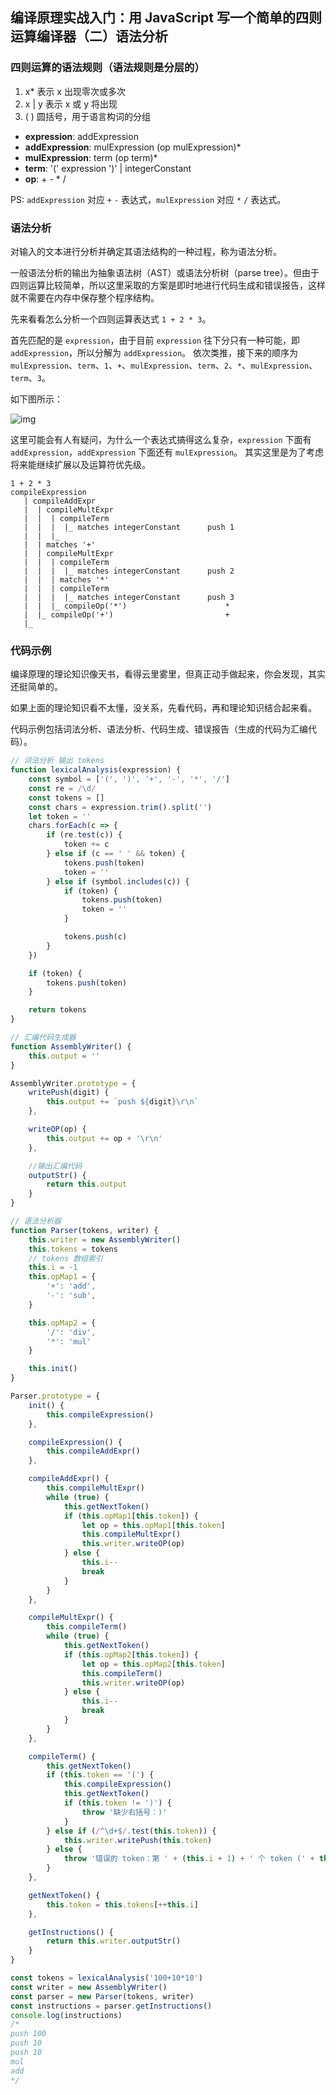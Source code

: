 ## 编译原理实战入门：用 JavaScript 写一个简单的四则运算编译器（二）语法分析
### 四则运算的语法规则（语法规则是分层的）
1. x* 表示 x 出现零次或多次
2. x | y 表示 x 或 y 将出现
3. ( ) 圆括号，用于语言构词的分组

* **expression**: addExpression
* **addExpression**: mulExpression (op mulExpression)*
* **mulExpression**: term (op term)*
* **term**: '(' expression ')' | integerConstant
* **op**: + - * /

PS: `addExpression` 对应 `+` `-` 表达式，`mulExpression` 对应 `*` `/` 表达式。

### 语法分析
对输入的文本进行分析并确定其语法结构的一种过程，称为语法分析。

一般语法分析的输出为抽象语法树（AST）或语法分析树（parse tree）。但由于四则运算比较简单，所以这里采取的方案是即时地进行代码生成和错误报告，这样就不需要在内存中保存整个程序结构。

先来看看怎么分析一个四则运算表达式 `1 + 2 * 3`。

首先匹配的是 `expression`，由于目前 `expression` 往下分只有一种可能，即  `addExpression`，所以分解为 `addExpression`。
依次类推，接下来的顺序为 `mulExpression`、`term`、`1`、`+`、`mulExpression`、`term`、`2`、`*`、`mulExpression`、`term`、`3`。

如下图所示：

![img](https://github.com/woai3c/Front-end-articles/blob/master/imgs/four-operation.jpg)

这里可能会有人有疑问，为什么一个表达式搞得这么复杂，`expression` 下面有 `addExpression`，`addExpression` 下面还有 `mulExpression`。
其实这里是为了考虑将来能继续扩展以及运算符优先级。
```
1 + 2 * 3
compileExpression
   | compileAddExpr
   |  | compileMultExpr
   |  |  | compileTerm
   |  |  |  |_ matches integerConstant		push 1
   |  |  |_
   |  | matches '+'
   |  | compileMultExpr
   |  |  | compileTerm
   |  |  |  |_ matches integerConstant		push 2
   |  |  | matches '*'
   |  |  | compileTerm
   |  |  |  |_ matches integerConstant		push 3
   |  |  |_ compileOp('*')                      *
   |  |_ compileOp('+')                         +
   |_
 ```

### 代码示例
编译原理的理论知识像天书，看得云里雾里，但真正动手做起来，你会发现，其实还挺简单的。

如果上面的理论知识看不太懂，没关系，先看代码，再和理论知识结合起来看。

代码示例包括词法分析、语法分析、代码生成、错误报告（生成的代码为汇编代码）。
```js
// 词法分析 输出 tokens
function lexicalAnalysis(expression) {
    const symbol = ['(', ')', '+', '-', '*', '/']
    const re = /\d/
    const tokens = []
    const chars = expression.trim().split('')
    let token = ''
    chars.forEach(c => {
        if (re.test(c)) {
            token += c
        } else if (c == ' ' && token) {
            tokens.push(token)
            token = ''
        } else if (symbol.includes(c)) {
            if (token) {
                tokens.push(token)
                token = ''
            } 

            tokens.push(c)
        }
    })

    if (token) {
        tokens.push(token)
    }

    return tokens
}

// 汇编代码生成器
function AssemblyWriter() {
    this.output = ''
}

AssemblyWriter.prototype = {
    writePush(digit) {
        this.output += `push ${digit}\r\n`
    },

    writeOP(op) {
        this.output += op + '\r\n'
    },

    //输出汇编代码
    outputStr() {
        return this.output
    }
}

// 语法分析器
function Parser(tokens, writer) {
    this.writer = new AssemblyWriter()
    this.tokens = tokens
    // tokens 数组索引
    this.i = -1
    this.opMap1 = {
        '+': 'add',
        '-': 'sub',
    }

    this.opMap2 = {
        '/': 'div',
        '*': 'mul'
    }

    this.init()
}

Parser.prototype = {
    init() {
        this.compileExpression()
    },

    compileExpression() {
        this.compileAddExpr()
    },

    compileAddExpr() {
        this.compileMultExpr()
        while (true) {
            this.getNextToken()
            if (this.opMap1[this.token]) {
                let op = this.opMap1[this.token]
                this.compileMultExpr()
                this.writer.writeOP(op)
            } else {
                this.i--
                break
            }
        }
    },

    compileMultExpr() {
        this.compileTerm()
        while (true) {
            this.getNextToken()
            if (this.opMap2[this.token]) {
                let op = this.opMap2[this.token]
                this.compileTerm()
                this.writer.writeOP(op)
            } else {
                this.i--
                break
            }
        }
    },

    compileTerm() {
        this.getNextToken()
        if (this.token == '(') {
            this.compileExpression()
            this.getNextToken()
            if (this.token != ')') {
                throw '缺少右括号：)'
            }
        } else if (/^\d+$/.test(this.token)) {
            this.writer.writePush(this.token)
        } else {
            throw '错误的 token：第 ' + (this.i + 1) + ' 个 token (' + this.token + ')'
        }
    },

    getNextToken() {
        this.token = this.tokens[++this.i]
    },

    getInstructions() {
        return this.writer.outputStr()
    }
}

const tokens = lexicalAnalysis('100+10*10')
const writer = new AssemblyWriter()
const parser = new Parser(tokens, writer)
const instructions = parser.getInstructions()
console.log(instructions)
/*
push 100
push 10
push 10
mul
add
*/
```
